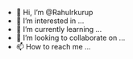 - 👋 Hi, I’m @Rahulrkurup
- 👀 I’m interested in ...
- 🌱 I’m currently learning ...
- 💞️ I’m looking to collaborate on ...
- 📫 How to reach me ...

<!---
Rahulrkurup/Rahulrkurup is a ✨ special ✨ repository because its `README.md` (this file) appears on your GitHub profile.
You can click the Preview link to take a look at your changes.
--->
